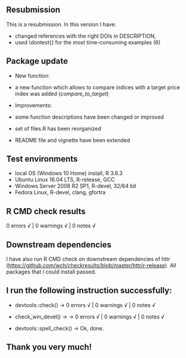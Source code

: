 ## Resubmission
This is a resubmission. In this version I have:

* changed references with the right DOIs in DESCRIPTION,
* used \dontest{} for the most time-consuming examples (6)


## Package update 

* New function:
* a new function which allows to compare indices with a target price index was added (*compare_to_target*)

* Improvements:
* some function descriptions have been changed or improved
* set of files.R has been reorganized
* README file and vignette have been extended

## Test environments
* local OS (Windows 10 Home) install, R 3.6.3
* Ubuntu Linux 16.04 LTS, R-release, GCC
* Windows Server 2008 R2 SP1, R-devel, 32/64 bit
* Fedora Linux, R-devel, clang, gfortra

## R CMD check results

0 errors √ | 0 warnings √ | 0 notes √ 

## Downstream dependencies

I have also run R CMD check on downstream dependencies of httr 
(https://github.com/wch/checkresults/blob/master/httr/r-release). 
All packages that I could install passed.

## I run the following instruction successfully:

* devtools::check() -> 0 errors √ | 0 warnings √ | 0 notes √

* check_win_devel() -> -> 0 errors √ | 0 warnings √ | 0 notes √

* devtools::spell_check() -> Ok, done.

## Thank you very much! 


